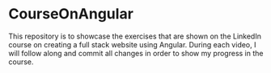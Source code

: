 # CourseOnAngular

This repository is to showcase the exercises that are shown on the LinkedIn course on creating a full stack
website using Angular. During each video, I will follow along and commit all changes in order to show my progress
in the course. 
